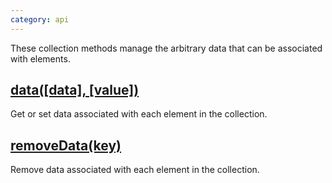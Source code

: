 ```yaml
---
category: api
---
```


These collection methods manage the arbitrary data that can be associated with elements.


## [data(\[data\], \[value\])](/api/data/)

Get or set data associated with each element in the collection.


## [removeData(key)](/api/removeData/)

Remove data associated with each element in the collection.